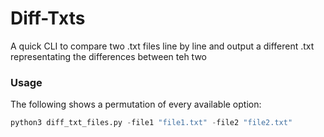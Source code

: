 # Diff-Txts

A quick CLI to compare two .txt files line by line and output a different .txt representating the differences between teh two

### Usage
The following shows a permutation of every available option:

```py
python3 diff_txt_files.py -file1 "file1.txt" -file2 "file2.txt"
```
